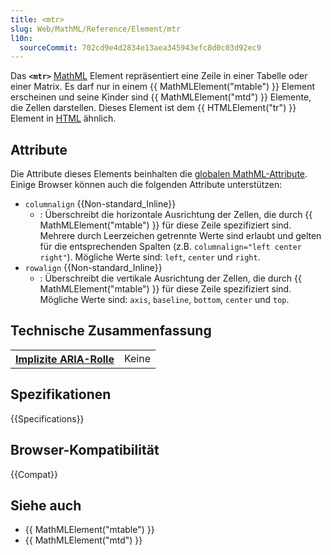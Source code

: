 ```yaml
---
title: <mtr>
slug: Web/MathML/Reference/Element/mtr
l10n:
  sourceCommit: 702cd9e4d2834e13aea345943efc8d0c03d92ec9
---
```


Das **`<mtr>`** [MathML](/de/docs/Web/MathML) Element repräsentiert eine Zeile in einer Tabelle oder einer Matrix. Es darf nur in einem {{ MathMLElement("mtable") }} Element erscheinen und seine Kinder sind {{ MathMLElement("mtd") }} Elemente, die Zellen darstellen. Dieses Element ist dem {{ HTMLElement("tr") }} Element in [HTML](/de/docs/Web/HTML) ähnlich.

## Attribute

Die Attribute dieses Elements beinhalten die [globalen MathML-Attribute](/de/docs/Web/MathML/Reference/Global_attributes). Einige Browser können auch die folgenden Attribute unterstützen:

- `columnalign` {{Non-standard_Inline}}
  - : Überschreibt die horizontale Ausrichtung der Zellen, die durch {{ MathMLElement("mtable") }} für diese Zeile spezifiziert sind. Mehrere durch Leerzeichen getrennte Werte sind erlaubt und gelten für die entsprechenden Spalten (z.B. `columnalign="left center right"`). Mögliche Werte sind: `left`, `center` und `right`.
- `rowalign` {{Non-standard_Inline}}
  - : Überschreibt die vertikale Ausrichtung der Zellen, die durch {{ MathMLElement("mtable") }} für diese Zeile spezifiziert sind. Mögliche Werte sind: `axis`, `baseline`, `bottom`, `center` und `top`.

## Technische Zusammenfassung

<table class="properties">
  <tr>
    <th scope="row">
      <a href="/de/docs/Web/Accessibility/ARIA/Reference/Roles">Implizite ARIA-Rolle</a>
    </th>
    <td>
      Keine
    </td>
  </tr>
</table>

## Spezifikationen

{{Specifications}}

## Browser-Kompatibilität

{{Compat}}

## Siehe auch

- {{ MathMLElement("mtable") }}
- {{ MathMLElement("mtd") }}
